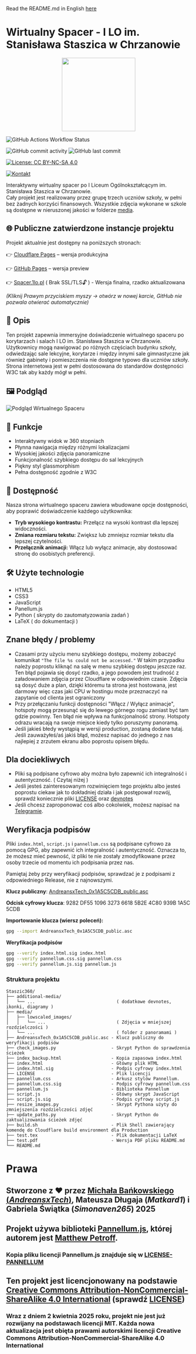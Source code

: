 Read the README.md in English <a href="./additional-media/README-en.md">here</a>

# Wirtualny Spacer - I LO im. Stanisława Staszica w Chrzanowie

<p align="center">
  <img src="./Staszic-cropped.png" height="200"/>
</p>

![GitHub Actions Workflow Status](https://img.shields.io/github/actions/workflow/status/Andreansxtech/Staszic360/deploy-preview.yml?branch=preview&style=for-the-badge)  

<!--- ![HTML5](https://img.shields.io/badge/html5-%23E34F26.svg?style=for-the-badge&logo=html5&logoColor=white)
![JavaScript](https://img.shields.io/badge/javascript-%23323330.svg?style=for-the-badge&logo=javascript&logoColor=%23F7DF1E)
![Static Badge](https://img.shields.io/badge/Panellum.js-%23ffa321?style=for-the-badge)
--->
![GitHub commit activity](https://img.shields.io/github/commit-activity/t/AndreansxTech/Staszic360?style=for-the-badge&logo=github)
![GitHub last commit](https://img.shields.io/github/last-commit/Andreansxtech/Staszic360?style=for-the-badge)  

[![License: CC BY-NC-SA 4.0](https://img.shields.io/badge/Licencja-CC_BY--NC--SA_4.0-%23ff2652?style=for-the-badge)](https://creativecommons.org/licenses/by-nc-sa/4.0/)  

[![Kontakt](https://img.shields.io/badge/Kontakt-2CA5E0?style=for-the-badge&logo=telegram&logoColor=white)](https://t.me/Andrtexh)

Interaktywny wirtualny spacer po I Liceum Ogólnokształcącym im. Stanisława Staszica w Chrzanowie. </br>
Cały projekt jest realizowany przez grupę trzech uczniów szkoły, w pełni bez żadnych korzyści finansowych. Wszystkie zdjęcia wykonane w szkole są dostępne w nieruszonej jakości w folderze <a href="./media/">media</a>.

## 🌐 Publiczne zatwierdzone instancje projektu

Projekt aktualnie jest dostępny na poniższych stronach:

👉 [Cloudflare Pages](https://staszic360.pages.dev) – wersja produkcyjna  

👉 [GitHub Pages](https://andreansxtech.github.io/Staszic360/) – wersja preview  

👉 [Spacer.1lo.pl](http://spacer.1lo.pl/) ( Brak SSL/TLS🔓 ) - Wersja finalna, rzadko aktualizowana

_(Kliknij Prawym przyciskiem myszy → otwórz w nowej karcie, GitHub nie pozwala otwierać automatycznie)_


## 📝 Opis

Ten projekt zapewnia immersyjne doświadczenie wirtualnego spaceru po korytarzach i salach I LO im. Stanisława Staszica w Chrzanowie. Użytkownicy mogą nawigować po różnych częściach budynku szkoły, odwiedzając sale lekcyjne, korytarze i między innymi sale gimnastyczne jak również gabinety i pomieszczenia nie dostępne typowo dla uczniów szkoły. Strona internetowa jest w pełni dostosowana do standardów dostępności W3C tak aby każdy mógł w pełni.

## 🖼️ Podgląd

![Podgląd Wirtualnego Spaceru](./additional-media/preview-gif3.gif)

## 🚀 Funkcje

- Interaktywny widok w 360 stopniach
- Płynna nawigacja między różnymi lokalizacjami
- Wysokiej jakości zdjęcia panoramiczne
- Funkcjonalność szybkiego dostępu do sal lekcyjnych
- Piękny styl glassmorphism
- Pełna dostępność zgodnie z W3C

## 🤝 Dostępność

Nasza strona wirtualnego spaceru zawiera wbudowane opcje dostępności, aby poprawić doświadczenie każdego użytkownika:

- **Tryb wysokiego kontrastu:** Przełącz na wysoki kontrast dla lepszej widoczności.
- **Zmiana rozmiaru tekstu:** Zwiększ lub zmniejsz rozmiar tekstu dla lepszej czytelności.
- **Przełącznik animacji:** Włącz lub wyłącz animacje, aby dostosować stronę do osobistych preferencji.

## 🛠️ Użyte technologie

- HTML5
- CSS3
- JavaScript
- Panellum.js
- Python ( skrypty do zautomatyzowania zadań )
- LaTeX ( do dokumentacji )

## Znane błędy / problemy

- Czasami przy użyciu menu szybkiego dostępu, możemy zobaczyć komunikat ```"The file %s could not be accessed."``` W takim przypadku należy poprostu kliknąć na salę w menu szybkieg dostępu jeszcze raz. Ten błąd pojawia się dosyć rzadko, a jego powodem jest trudność z załadowaniem zdjęcia przez Cloudflare w odpowiednim czasie. Zdjęcia są dosyć duże a plan, dzięki któremu ta strona jest hostowana, jest darmowy więc czas jaki CPU w hostingu może przeznaczyć na zapytanie od clienta jest ograniczony
- Przy przełączaniu funkcji dostępności "Włącz / Wyłącz animacje", hotspoty mogą przesunąć się do lewego górnego rogu zamiast być tam gdzie powinny. Ten błąd nie wpływa na funkcjonalność strony. Hotspoty odrazu wracają na swoje miejsce kiedy tylko poruszymy panoramą.
- Jeśli jakieś błedy wystąpią w wersji production, zostaną dodane tutaj. Jeśli zauważyłeś/aś jakiś błąd, możesz napisać do jednego z nas najlepiej z zrzutem ekranu albo poprostu opisem błędu.  

## Dla dociekliwych
- Pliki są podpisane cyfrowo aby można było zapewnić ich integralność i autentyczność. ( Czytaj niżej )
- Jeśli jesteś zainteresowanym rozwinięciem tego projektu albo jesteś poprostu ciekaw jak to dokładniej działa i jak postępował rozwój, sprawdź koniecznie pliki <a href="./LICENSE">LICENSE</a> oraz <a href="./additional-media/devnotes.md">devnotes</a>
- Jeśli chcesz zaproponować coś albo cokolwiek, możesz napisać na <a href="https://t.me/Andrtexh" target="_blank">Telegramie</a>.

## Weryfikacja podpisów

Pliki `index.html`, `script.js` i `pannellum.css` są podpisane cyfrowo za pomocą GPG, aby zapewnić ich integralność i autentyczność. Oznacza to, że możesz mieć pewność, iż pliki te nie zostały zmodyfikowane przez osoby trzecie od momentu ich podpisania przez nas.</br>

Pamiętaj żeby przy weryfikacji podpisów, sprawdzać je z podpisami z odpowiedniego Release, nie z najnowszymi.

**Klucz publiczny**: [AndreansxTech_0x1A5C5CDB_public.asc](./AndreansxTech_0x1A5C5CDB_public.asc)

**Odcisk cyfrowy klucza**: 9282 DF55 1096 3273 6618  5B2E 4C80 939B 1A5C 5CDB

**Importowanie klucza (wiersz poleceń):**

```bash
gpg --import AndreansxTech_0x1A5C5CDB_public.asc
```
**Weryfikacja podpisów**
```bash
gpg --verify index.html.sig index.html
gpg --verify pannellum.css.sig pannellum.css
gpg --verify pannellum.js.sig pannellum.js
```
### Struktura projektu
```
Staszic360/
├── additional-media/
│   └── ...                               ( dodatkowe devnotes, ikonki, diagramy )
├── media/
│   ├── lowscaled_images/
│   │   └── ...                           ( Zdjęcia w mniejszej rozdzielczości )
│   └── ...                               ( folder z panoramami )
├── AndreansxTech_0x1A5C5CDB_public.asc - Klucz publiczny do weryfikacji podpisów
├── check_images.py                     - Skrypt Python do sprawdzenia ścieżek
├── index_backup.html                   - Kopia zapasowa index.html
├── index.html                          - Główny plik HTML
├── index.html.sig                      - Podpis cyfrowy index.html
├── LICENSE                             - Plik licencji
├── pannellum.css                       - Arkusz stylów Pannellum.
├── pannellum.css.sig                   - Podpis cyfrowy pannellum.css
├── pannellum.js                        - Biblioteka Pannellum
├── script.js                           - Główny skrypt JavaScript
├── script.js.sig                       - Podpis cyfrowy script.js
├── resize_images.py                    - Skrypt Pythona użyty do zmniejszenia rozdzielczości zdjęć
├── update_paths.py                     - Skrypt Python do zaktualizowania ścieżek zdjęć
├── build.sh                            - Plik Shell zawierający komendę do Cloudflare build environment dla Production
├── test.tex                            - Plik dokumentacji LaTeX
├── test.pdf                            - Wersja PDF pliku README.md
└── README.md
```
# Prawa

## Stworzone z ❤️ przez <a href="https://AndreansxTech.github.io/">Michała Bańkowskiego (*AndreansxTech*)</a>, Mateusza Długaja (*Matkard1*) i Gabriela Świątka (*Simonaven265*) 2025

## Projekt używa biblioteki <a href="https://github.com/mpetroff/pannellum">Pannellum.js</a>, której autorem jest <a href="https://mpetroff.net/">Matthew Petroff</a>.

### Kopia pliku licencji Pannellum.js znajduje się w <a href="./LICENSE-PANNELLUM">LICENSE-PANNELLUM</a>

## Ten projekt jest licencjonowany na podstawie <a href="./LICENSE">**Creative Commons Attribution-NonCommercial-ShareAlike 4.0 International**</a> (sprawdź <a href="./LICENSE">LICENSE</a>)

### Wraz z dniem 2 kwietnia 2025 roku, projekt nie jest już rozwijany na podstawach licencji MIT. Każda nowa aktualizacja jest obięta prawami autorskimi licencji **Creative Commons Attribution-NonCommercial-ShareAlike 4.0 International**